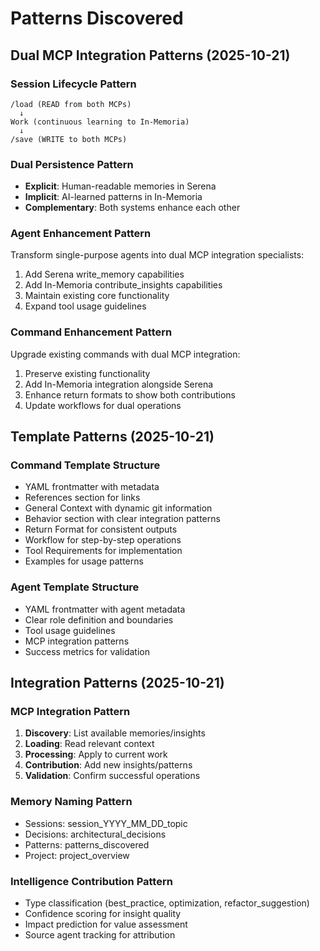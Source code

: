 # Patterns Discovered

## Dual MCP Integration Patterns (2025-10-21)

### Session Lifecycle Pattern
```
/load (READ from both MCPs)
  ↓
Work (continuous learning to In-Memoria)
  ↓
/save (WRITE to both MCPs)
```

### Dual Persistence Pattern
- **Explicit**: Human-readable memories in Serena
- **Implicit**: AI-learned patterns in In-Memoria
- **Complementary**: Both systems enhance each other

### Agent Enhancement Pattern
Transform single-purpose agents into dual MCP integration specialists:
1. Add Serena write_memory capabilities
2. Add In-Memoria contribute_insights capabilities
3. Maintain existing core functionality
4. Expand tool usage guidelines

### Command Enhancement Pattern
Upgrade existing commands with dual MCP integration:
1. Preserve existing functionality
2. Add In-Memoria integration alongside Serena
3. Enhance return formats to show both contributions
4. Update workflows for dual operations

## Template Patterns (2025-10-21)

### Command Template Structure
- YAML frontmatter with metadata
- References section for links
- General Context with dynamic git information
- Behavior section with clear integration patterns
- Return Format for consistent outputs
- Workflow for step-by-step operations
- Tool Requirements for implementation
- Examples for usage patterns

### Agent Template Structure
- YAML frontmatter with agent metadata
- Clear role definition and boundaries
- Tool usage guidelines
- MCP integration patterns
- Success metrics for validation

## Integration Patterns (2025-10-21)

### MCP Integration Pattern
1. **Discovery**: List available memories/insights
2. **Loading**: Read relevant context
3. **Processing**: Apply to current work
4. **Contribution**: Add new insights/patterns
5. **Validation**: Confirm successful operations

### Memory Naming Pattern
- Sessions: session_YYYY_MM_DD_topic
- Decisions: architectural_decisions
- Patterns: patterns_discovered
- Project: project_overview

### Intelligence Contribution Pattern
- Type classification (best_practice, optimization, refactor_suggestion)
- Confidence scoring for insight quality
- Impact prediction for value assessment
- Source agent tracking for attribution